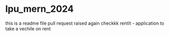# lpu_mern_2024

this is a readme file
pull request raised again
checkkk
rentIt - application to take a vechile on rent

